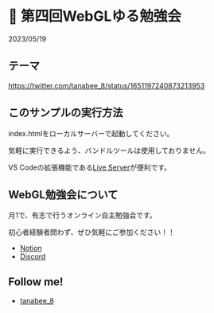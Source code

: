 # 👋 第四回WebGLゆる勉強会

2023/05/19

## テーマ

https://twitter.com/tanabee_8/status/1651197240873213953


## このサンプルの実行方法

index.htmlをローカルサーバーで起動してください。

気軽に実行できるよう、バンドルツールは使用しておりません。

VS Codeの拡張機能である[Live Server](https://marketplace.visualstudio.com/items?itemName=ritwickdey.LiveServer)が便利です。


## WebGL勉強会について
月1で、有志で行うオンライン自主勉強会です。

初心者経験者問わず、ぜひ気軽にご参加ください！！

- [Notion](https://webgl-yuru-seminor.notion.site/WebGL-e4fbf18385724a0d88af2376e32e22bb)
- [Discord](https://discord.gg/B2qwFhKjHk)


## Follow me!


- [tanabee_8](https://twitter.com/tanabee_8)